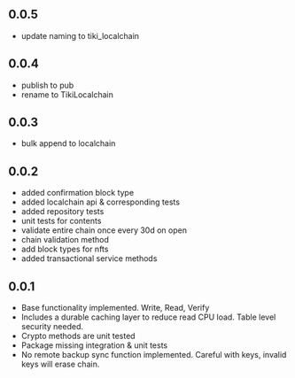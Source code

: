 ## 0.0.5

* update naming to tiki_localchain

## 0.0.4

* publish to pub
* rename to TikiLocalchain

## 0.0.3

* bulk append to localchain

## 0.0.2

* added confirmation block type
* added localchain api & corresponding tests
* added repository tests
* unit tests for contents
* validate entire chain once every 30d on open
* chain validation method
* add block types for nfts
* added transactional service methods



## 0.0.1

* Base functionality implemented. Write, Read, Verify
* Includes a durable caching layer to reduce read CPU 
  load. Table level security needed.
* Crypto methods are unit tested
* Package missing integration & unit tests
* No remote backup sync function implemented. 
  Careful with keys, invalid keys will erase chain.

